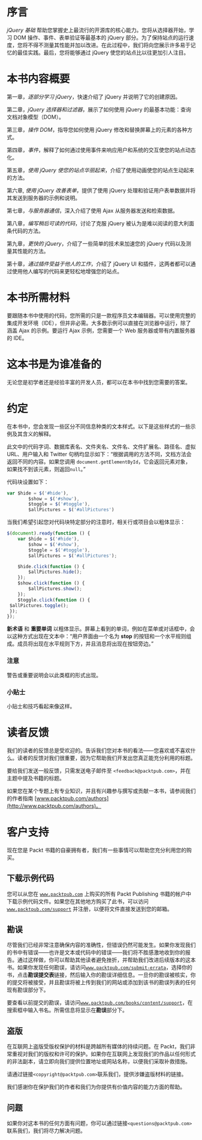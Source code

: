 # 序言

*jQuery 基础* 帮助您掌握史上最流行的开源库的核心能力。您将从选择器开始，学习 DOM 操作、事件、表单验证等最基本的 jQuery 部分。为了保持站点的运行速度，您将不得不测量其性能并加以改进。在此过程中，我们将向您展示许多易于记忆的最佳实践。最后，您将能够通过 jQuery 使您的站点比以往更加引人注目。

# 本书内容概要

第一章，*逐部分学习 jQuery*，快速介绍了 jQuery 并说明了它的创建原因。

第二章，*jQuery 选择器和过滤器*，展示了如何使用 jQuery 的最基本功能：查询文档对象模型（DOM）。

第三章，*操作 DOM*，指导您如何使用 jQuery 修改和替换屏幕上的元素的各种方式。

第四章，*事件*，解释了如何通过使用事件来响应用户和系统的交互使您的站点动态化。

第五章，*使用 jQuery 使您的站点华丽起来*，介绍了使用动画使您的站点生动起来的方法。

第六章, *使用 jQuery 改善表单*，提供了使用 jQuery 处理和验证用户表单数据并将其发送到服务器的示例和说明。

第七章，*与服务器通信*，深入介绍了使用 Ajax 从服务器发送和检索数据。

第八章，*编写稍后可读的代码*，讨论了克服 jQuery 被认为是难以阅读的意大利面条代码的方法。

第九章，*更快的 jQuery*，介绍了一些简单的技术来加速您的 jQuery 代码以及测量其性能的方法。

第十章，*通过插件受益于他人的工作*，介绍了 jQuery UI 和插件，这两者都可以通过使用他人编写的代码来更轻松地增强您的站点。

# 本书所需材料

要跟随本书中使用的代码，您所需的只是一款程序员文本编辑器。可以使用完整的集成开发环境（IDE），但并非必需。大多数示例可以直接在浏览器中运行，除了涵盖 Ajax 的示例。要运行 Ajax 示例，您需要一个 Web 服务器或带有内置服务器的 IDE。

# 这本书是为谁准备的

无论您是初学者还是经验丰富的开发人员，都可以在本书中找到您需要的答案。

# 约定

在本书中，您会发现一些区分不同信息种类的文本样式。以下是这些样式的一些示例及其含义的解释。

此文中的代码字词、数据库表名、文件夹名、文件名、文件扩展名、路径名、虚拟 URL、用户输入和 Twitter 句柄均显示如下：“根据调用的方法不同，文档方法会返回不同的内容。如果您调用 `document.getElementById`，它会返回元素对象，如果找不到该元素，则返回`null`。”

代码块设置如下：

```js
var $hide = $('#hide'),
        $show = $('#show'),
        $toggle = $('#toggle'),
        $allPictures = $('#allPictures')
```

当我们希望引起您对代码块特定部分的注意时，相关行或项目会以粗体显示：

```js
$(document).ready(function () {
    var $hide = $('#hide'),
        $show = $('#show'),
        $toggle = $('#toggle'),
        $allPictures = $('#allPictures');

    $hide.click(function () {
        $allPictures.hide();
    });
    $show.click(function () {
        $allPictures.show();
    });
    $toggle.click(function () {
 $allPictures.toggle();
 });
});
```

**新术语** 和 **重要单词** 以粗体显示。屏幕上看到的单词，例如在菜单或对话框中，会以这种方式出现在文本中：“用户界面由一个名为 **stop** 的按钮和一个水平规则组成。成员将出现在水平规则下方，并且消息将出现在按钮旁边。”

### 注意

警告或重要说明会以此类框的形式出现。

### 小贴士

小贴士和技巧看起来像这样。

# 读者反馈

我们的读者的反馈总是受欢迎的。告诉我们您对本书的看法——您喜欢或不喜欢什么。读者的反馈对我们很重要，因为它帮助我们开发出您真正能充分利用的标题。

要给我们发送一般反馈，只需发送电子邮件至 `<feedback@packtpub.com>`，并在主题中提及书籍的标题。

如果您在某个专题上有专业知识，并且有兴趣参与撰写或贡献一本书，请参阅我们的作者指南 [www.packtpub.com/authors](http://www.packtpub.com/authors)。

# 客户支持

现在您是 Packt 书籍的自豪拥有者，我们有一些事情可以帮助您充分利用您的购买。

## 下载示例代码

您可以从您在 [`www.packtpub.com`](http://www.packtpub.com) 上购买的所有 Packt Publishing 书籍的帐户中下载示例代码文件。如果您在其他地方购买了此书，可以访问 [`www.packtpub.com/support`](http://www.packtpub.com/support) 并注册，以便将文件直接发送到您的邮箱。

## 勘误

尽管我们已经非常注意确保内容的准确性，但错误仍然可能发生。如果你发现我们的书中有错误——也许是文本或代码中的错误——我们将不胜感激地收到你的报告。通过这样做，你可以帮助其他读者避免挫折，并帮助我们改进后续版本的这本书。如果你发现任何勘误，请访问[`www.packtpub.com/submit-errata`](http://www.packtpub.com/submit-errata)，选择你的书，点击**勘误提交表**链接，然后输入你的勘误详细信息。一旦你的勘误被核实，你的提交将被接受，并且勘误将被上传到我们的网站或添加到该书的勘误列表的任何现有勘误部分下。

要查看以前提交的勘误，请访问[`www.packtpub.com/books/content/support`](https://www.packtpub.com/books/content/support)，在搜索框中输入书名。所需信息将显示在**勘误**部分下。

## 盗版

在互联网上盗版受版权保护的材料是跨越所有媒体的持续问题。在 Packt，我们非常重视对我们的版权和许可的保护。如果你在互联网上发现我们的作品以任何形式的非法副本，请立即向我们提供位置地址或网站名称，以便我们采取补救措施。

请通过链接`<copyright@packtpub.com>`联系我们，提供涉嫌盗版材料的链接。

我们感谢你在保护我们的作者和我们为你提供有价值内容的能力方面的帮助。

## 问题

如果你对这本书的任何方面有问题，你可以通过链接`<questions@packtpub.com>`联系我们，我们将尽力解决问题。
